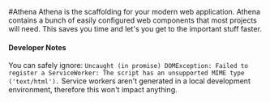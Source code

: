 #Athena
Athena is the scaffolding for your modern web application. Athena contains a bunch of easily configured web components that most projects will need. This saves you time and let's you get to the important stuff faster.

#### Developer Notes
You can safely ignore:
`Uncaught (in promise) DOMException: Failed to register a ServiceWorker: The script has an unsupported MIME type ('text/html').`
Service workers aren't generated in a local development environment, therefore this won't impact anything.